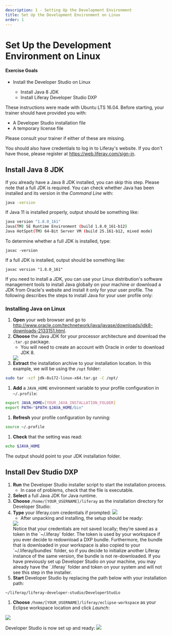 ```yaml
---
description: 1 - Setting Up the Development Environment
title: Set Up the Development Environment on Linux
order: 1
---
```


# Set Up the Development Environment on Linux

<div class="ahead">
<h4>Exercise Goals</h4>
	<ul>
	<li>Install the Developer Studio on Linux</li>
		<ul>
			<li>Install Java 8 JDK</li>
			<li>Install Liferay Developer Studio DXP</li>
		</ul>
	</ul>
</div>

<div class="note">
These instructions were made with Ubuntu LTS 16.04. Before starting, your trainer should have provided you with:
<ul>
	<li>A Developer Studio installation file</li>
	<li>A temporary license file</li>
</ul>
Please consult your trainer if either of these are missing.

You should also have credentials to log in to Liferay's website. If you don't have those, please register at <a href="https://web.liferay.com/sign-in">https://web.liferay.com/sign-in</a>.
</div>

## Install Java 8 JDK

If you already have a Java 8 JDK installed, you can skip this step. Please note that a full JDK is required. You can check whether Java has been installed and its version in the _Command Line_ with:

```bash
java -version
```

If Java 11 is installed properly, output should be something like:

```bash
java version "1.8.0_161"
Java(TM) SE Runtime Environment (build 1.8.0_161-b12)
Java HotSpot(TM) 64-Bit Server VM (build 25.161-b12, mixed mode)
```

To determine whether a full JDK is installed, type:

```shell
javac -version
```

If a full JDK is installed, output should be something like:

```shell
javac version "1.8.0_161"
```

If you need to install a JDK, you can use your Linux distribution's software management tools to install Java globally on your machine or download a JDK from Oracle's website and install it only for your user profile. The following describes the steps to install Java for your user profile only:

### Installing Java on Linux

1. **Open** your web browser and go to http://www.oracle.com/technetwork/java/javase/downloads/jdk8-downloads-2133151.html.
1. **Choose** the Java JDK for your processor architecture and download the `.tar.gz` package.
	* You will need to create an account with Oracle in order to download JDK 8.
	<img src="../images/download-oracle-java.png" style="max-height:100%;" />
1. **Extract** the installation archive to your installation location. In this example, we will be using the `/opt` folder:

```bash
sudo tar -xzf jdk-8u172-linux-x64.tar.gz -C /opt/
```

1. **Add** a `JAVA_HOME` environment variable to your profile configuration in `~/.profile`:

```bash
export JAVA_HOME=[YOUR_JAVA_INSTALLATION_FOLDER]
export PATH="$PATH:$JAVA_HOME/bin"
```

1. **Refresh** your profile configuration by running:

```bash
source ~/.profile
```

1. **Check** that the setting was read:

```bash
echo $JAVA_HOME
```

The output should point to your JDK installation folder.

## Install Dev Studio DXP

1. **Run** the Developer Studio installer script to start the installation process.
	* In case of problems, check that the file is executable.
1. **Select** a full Java JDK for Java runtime.
1. **Choose** `/home/[YOUR_USERNAME]/liferay` as the installation directory for Developer Studio:
1. **Type** your liferay.com credentials if prompted:
	<img src="../images/dxp-bundle-password.png" style="max-height:25%;" />
	* After unpacking and installing, the setup should be ready:
	<img src="../images/dev-studio-setup-finish.png" style="max-height:25%;" />
	<div class="note">
	Notice that your credentials are not saved locally; they’re saved as a token in the `~/.liferay` folder. The token is used by your workspace if you ever decide to redownload a DXP bundle. Furthermore, the bundle that is downloaded in your workspace is also copied to your `~/.liferay/bundles` folder, so if you decide to initialize another Liferay instance of the same version, the bundle is not re-downloaded. If you have previously set up Developer Studio on your machine, you may already have the `.liferay` folder and token on your system and will not see this step in the installer.
	</div>
1. **Start** Developer Studio by replacing the path below with your installation path:

```bash
~/liferay/liferay-developer-studio/DeveloperStudio
```

1. **Choose** `/home/[YOUR_USERNAME]/liferay/eclipse-workspace` as your Eclipse workspace location and click *Launch*:
<img src="../images/workspace-location.png" style="max-height:16%;" />

<br />

Developer Studio is now set up and ready:
<img src="../images/checkpoint.png" style="max-height:30%;" />
